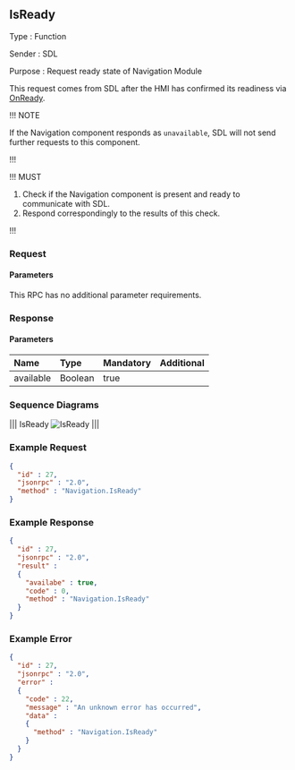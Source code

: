 ## IsReady

Type
: Function

Sender
: SDL

Purpose
: Request ready state of Navigation Module

This request comes from SDL after the HMI has confirmed its readiness via [OnReady](../../basiccommunication/onready).

!!! NOTE

If the Navigation component responds as `unavailable`, SDL will not send further requests to this component.

!!!

!!! MUST

  1. Check if the Navigation component is present and ready to communicate with SDL.
  2. Respond correspondingly to the results of this check.

!!!

### Request

#### Parameters

This RPC has no additional parameter requirements.

### Response

#### Parameters

|Name|Type|Mandatory|Additional|
|:---|:---|:--------|:---------|
|available|Boolean|true||

### Sequence Diagrams
|||
IsReady
![IsReady](./assets/IsReady.png)
|||

### Example Request

```json
{
  "id" : 27,
  "jsonrpc" : "2.0",
  "method" : "Navigation.IsReady"
}
```

### Example Response

```json
{
  "id" : 27,
  "jsonrpc" : "2.0",
  "result" :
  {
    "availabe" : true,
    "code" : 0,
    "method" : "Navigation.IsReady"
  }
}
```

### Example Error

```json
{
  "id" : 27,
  "jsonrpc" : "2.0",
  "error" :
  {
    "code" : 22,
    "message" : "An unknown error has occurred",
    "data" :
    {
      "method" : "Navigation.IsReady"
    }
  }
}
```
